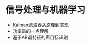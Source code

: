 # 信号处理与机器学习


- [Kalman滤波器从原理到实现](https://github.com/xiahouzuoxin/notes)
- 功率谱的一点理解
- 基于AR谱特征的声目标识别

